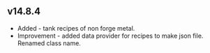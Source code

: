 ## v14.8.4
- Added - tank recipes of non forge metal.
- Improvement - added data provider for recipes to make json file. Renamed class name.
